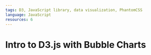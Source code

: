 ```yaml
---
tags: D3, JavaScript library, data visualization, PhantomCSS
language: JavaScript
resources: 6
---
```


# Intro to D3.js with Bubble Charts

## 
